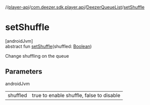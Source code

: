 //[player-api](../../../index.md)/[com.deezer.sdk.player.api](../index.md)/[DeezerQueueList](index.md)/[setShuffle](set-shuffle.md)

# setShuffle

[androidJvm]\
abstract fun [setShuffle](set-shuffle.md)(shuffled: [Boolean](https://kotlinlang.org/api/latest/jvm/stdlib/kotlin/-boolean/index.html))

Change shuffling on the queue

## Parameters

androidJvm

| | |
|---|---|
| shuffled | true to enable shuffle, false to disable |

